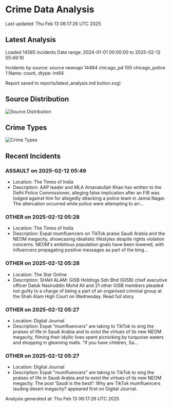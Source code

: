 # Crime Data Analysis
Last updated: Thu Feb 13 06:17:26 UTC 2025

## Latest Analysis

Loaded 14585 incidents
Date range: 2024-01-01 00:00:00 to 2025-02-12 05:49:10

Incidents by source:
source
newsapi           14484
chicago_pd          100
chicago_police        1
Name: count, dtype: int64

Report saved to reports/latest_analysis.md
bution.svg)

## Source Distribution
![Source Distribution](images/source_distribution.svg)

## Crime Types
![Crime Types](images/crime_types.svg)

## Recent Incidents

### ASSAULT on 2025-02-12 05:49
- Location: The Times of India
- Description: AAP leader and MLA Amanatullah Khan has written to the Delhi Police Commissioner, alleging false implication after an FIR was lodged against him for allegedly attacking a police team in Jamia Nagar. The altercation occurred while police were attempting to arr…


### OTHER on 2025-02-12 05:28
- Location: The Times of India
- Description: Expat mumfluencers on TikTok praise Saudi Arabia and the NEOM megacity, showcasing idealistic lifestyles despite rights violation concerns. NEOM's ambitious population goals have been lowered, with influencers propagating positive messages as part of the king…


### OTHER on 2025-02-12 05:28
- Location: The Star Online
- Description: SHAH ALAM: GISB Holdings Sdn Bhd (GISB) chief executive officer Datuk Nasiruddin Mohd Ali and 21 other GISB members pleaded not guilty to a charge of being a part of an organised criminal group at the Shah Alam High Court on Wednesday. Read full story


### OTHER on 2025-02-12 05:27
- Location: Digital Journal
- Description: Expat “mumfluencers” are taking to TikTok to sing the praises of life in Saudi Arabia and to extol the virtues of its new NEOM megacity, filming their idyllic lives spent picnicking by turquoise waters and shopping in gleaming malls. “If you have children, Sa…


### OTHER on 2025-02-12 05:27
- Location: Digital Journal
- Description: Expat "mumfluencers" are taking to TikTok to sing the praises of life in Saudi Arabia and to extol the virtues of its new NEOM megacity.
The post ‘Saudi is the best!’: Why are TikTok mumfluencers lauding desert megacity? appeared first on Digital Journal.

Analysis generated at: Thu Feb 13 06:17:26 UTC 2025
